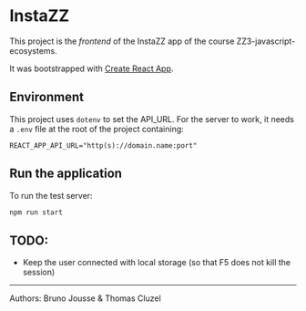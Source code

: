 # InstaZZ

This project is the *frontend* of the InstaZZ app of the course ZZ3-javascript-ecosystems.

It was bootstrapped with [Create React App](https://github.com/facebook/create-react-app).

## Environment

This project uses `dotenv` to set the API_URL.
For the server to work, it needs a `.env` file at the root of the project
containing:
```
REACT_APP_API_URL="http(s)://domain.name:port"
```

## Run the application

To run the test server:
```sh
npm run start
```

## TODO:

* Keep the user connected with local storage (so that F5 does not kill the session)

--------------------------------------------------------------------------------
Authors: Bruno Jousse & Thomas Cluzel
